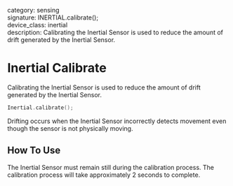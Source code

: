 category: sensing  
signature: INERTIAL.calibrate();  
device_class: inertial  
description: Calibrating the Inertial Sensor is used to reduce the amount of drift generated by the Inertial Sensor.

# Inertial Calibrate

Calibrating the Inertial Sensor is used to reduce the amount of drift generated by the Inertial Sensor.

```cpp
Inertial.calibrate();
```

Drifting occurs when the Inertial Sensor incorrectly detects movement even though the sensor is not physically moving.

## How To Use

The Inertial Sensor must remain still during the calibration process. The calibration process will take approximately 2 seconds to complete.


<advanced>
</advanced>
